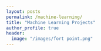 ```yaml
---
layout: posts
permalink: /machine-learning/
title: "Machine Learning Projects"
author_profile: true
header:
  image: "/images/fort point.png"
---
```

